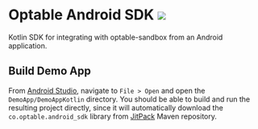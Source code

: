 # Optable Android SDK [![](https://jitci.com/gh/Optable/optable-android-sdk/svg)](https://jitci.com/gh/Optable/optable-android-sdk)

Kotlin SDK for integrating with optable-sandbox from an Android application.

## Build Demo App

From [Android Studio](https://developer.android.com/studio), navigate to `File > Open` and open the `DemoApp/DemoAppKotlin` directory. You should be able to build and run the resulting project directly, since it will automatically download the `co.optable.android_sdk` library from [JitPack](https://jitpack.io/) Maven repository.

